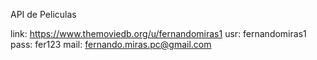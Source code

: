 API de Peliculas

link: https://www.themoviedb.org/u/fernandomiras1
usr: fernandomiras1
pass: fer123
mail: fernando.miras.pc@gmail.com